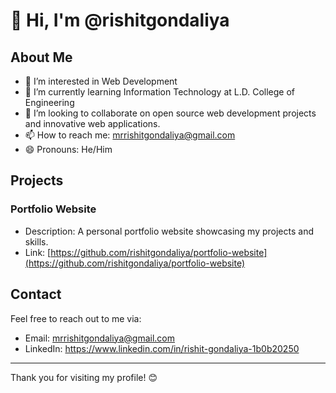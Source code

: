 # 👋 Hi, I'm @rishitgondaliya

## About Me

- 👀 I’m interested in Web Development
- 🌱 I’m currently learning Information Technology at L.D. College of Engineering
- 💞️ I’m looking to collaborate on open source web development projects and innovative web applications.
- 📫 How to reach me: mrrishitgondaliya@gmail.com
- 😄 Pronouns: He/Him


## Projects

### Portfolio Website
- Description: A personal portfolio website showcasing my projects and skills.
- Link: [https://github.com/rishitgondaliya/portfolio-website](https://github.com/rishitgondaliya/portfolio-website)

## Contact

Feel free to reach out to me via:
- Email: mrrishitgondaliya@gmail.com
- LinkedIn: https://www.linkedin.com/in/rishit-gondaliya-1b0b20250

---

Thank you for visiting my profile! 😊
